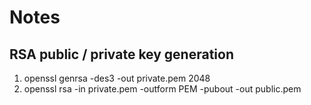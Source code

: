 # Notes

## RSA public / private key generation
1. openssl genrsa -des3 -out private.pem 2048
2. openssl rsa -in private.pem -outform PEM -pubout -out public.pem
